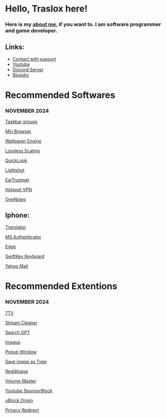 # Hello, Traslox here!

### Here is my [about me](https://drive.google.com/file/d/1TmibeLHOIY0yd-NTvrXGEpiTFSHEZVL4/view), if you want to. I am software programmer and game developer.

## Links:
- [Contact with support](https://discord.com/users/1115498292630003773)
- [Youtube](www.youtube.com/@Traslox)
- [Discord Server](discord.gg/66fyz9Ugs4)
- [Bluesky](https://bsky.app/profile/traslox.bsky.social)

# Recommended Softwares

### NOVEMBER 2024

[Taskbar groups](https://github.com/tjackenpacken/taskbar-groups)

[Min Browser](https://minbrowser.org/)

[Wallpaper Engine](https://store.steampowered.com/app/431960/Wallpaper_Engine/)

[Lossless Scaling](https://store.steampowered.com/app/993090/Lossless_Scaling/)

[QuickLook](https://apps.microsoft.com/detail/9NV4BS3L1H4S?hl=neutral&gl=TR&ocid=pdpshare)

[Lightshot](https://app.prntscr.com/)

[EarTrumpet](https://apps.microsoft.com/detail/9NBLGGH516XP?hl=tr-tr&gl=TR&ocid=pdpshare)

[Hotspot VPN](https://apps.microsoft.com/detail/9WZDNCRDFNG7?hl=tr&gl=TR&ocid=pdpshare)

[OneNotes](https://apps.microsoft.com/detail/XPFFZHVGQWWLHB?hl=tr&gl=TR&ocid=pdpshare)

## Iphone:

[Translator](https://apps.apple.com/app/id1018949559)

[MS Authenticator](https://apps.apple.com/app/id983156458)

[Edge](https://apps.apple.com/app/id1288723196)

[SwiftKey Keyboard](https://apps.apple.com/app/id911813648)

[Yahoo Mail](https://apps.apple.com/app/id577586159)

# Recommended Extentions

### NOVEMBER 2024

[7TV](https://chromewebstore.google.com/detail/7tv/ammjkodgmmoknidbanneddgankgfejfh?hl=tr)

[Stream Cleaner](https://chromewebstore.google.com/detail/ak%C4%B1%C5%9F-temizleyici/lehcglgkjkamolcflammloedahjocbbg?hl=tr)

[Search GPT](https://chromewebstore.google.com/detail/chatgpt-search/ejcfepkfckglbgocfkanmcdngdijcgld?hl=tr)

[Imagus](https://chromewebstore.google.com/detail/imagus/immpkjjlgappgfkkfieppnmlhakdmaab?hl=tr)

[Popup Window](https://chromewebstore.google.com/detail/popup-window/nnlippelgfbglbhiccffmnmlnhmbjjpe?hl=tr)

[Save image as Type](https://chromewebstore.google.com/detail/save-image-as-type/gabfmnliflodkdafenbcpjdlppllnemd?hl=tr)

[Redditsave](https://chromewebstore.google.com/detail/video-downloader-for-redd/hhienkkjhkcdeaolmcniloflgpjhdefi?hl=tr)

[Volume Master](https://chromewebstore.google.com/detail/volume-master-ses-denetle/jghecgabfgfdldnmbfkhmffcabddioke?hl=tr)

[Youtube SponsorBlock](https://chromewebstore.google.com/detail/youtube-i%C3%A7in-sponsorblock/mnjggcdmjocbbbhaepdhchncahnbgone?hl=tr)

[uBlock Origin](https://chromewebstore.google.com/detail/ublock-origin/cjpalhdlnbpafiamejdnhcphjbkeiagm?hl=tr)

[Privacy Redirect](https://chromewebstore.google.com/detail/privacy-redirect/pmcmeagblkinmogikoikkdjiligflglb?hl=tr)
<!---
Traslox/Traslox is a ✨ special ✨ repository because its `README.md` (this file) appears on your GitHub profile.
You can click the Preview link to take a look at your changes.
--->
